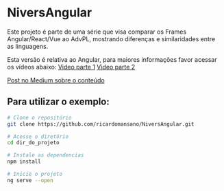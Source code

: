 # NiversAngular

Este projeto é parte de uma série que visa comparar os Frames Angular/React/Vue ao AdvPL, mostrando diferenças e similaridades entre as linguagens.

Esta versão é relativa ao Angular, para maiores informações favor acessar os vídeos abaixo:
[Video parte 1](https://www.youtube.com/watch?v=_lb1Mcsdg_w)
[Video parte 2](https://www.youtube.com/watch?v=TxOVmyjDhQQ)

[Post no Medium sobre o conteúdo](https://medium.com/totvsdevelopers/angular-pra-quem-vem-do-advpl-f6aa37760a54)

## Para utilizar o exemplo:

```bash
# Clone o repositório
git clone https://github.com/ricardomansano/NiversAngular.git

# Acesse o diretório
cd dir_do_projeto

# Instale as dependencias
npm install

# Inicie o projeto
ng serve --open
```
